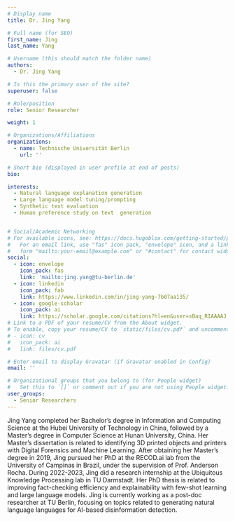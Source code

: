 ```yaml
---
# Display name
title: Dr. Jing Yang

# Full name (for SEO)
first_name: Jing
last_name: Yang

# Username (this should match the folder name)
authors:
  - Dr. Jing Yang

# Is this the primary user of the site?
superuser: false

# Role/position
role: Senior Researcher

weight: 1

# Organizations/Affiliations
organizations:
  - name: Technische Universität Berlin
    url: ''

# Short bio (displayed in user profile at end of posts)
bio: 

interests:
  - Natural language explanation generation
  - Large language model tuning/prompting
  - Synthetic text evaluation
  - Human preference study on text  generation


# Social/Academic Networking
# For available icons, see: https://docs.hugoblox.com/getting-started/page-builder/#icons
#   For an email link, use "fas" icon pack, "envelope" icon, and a link in the
#   form "mailto:your-email@example.com" or "#contact" for contact widget.
social:
  - icon: envelope
    icon_pack: fas
    link: 'mailto:jing.yang@tu-berlin.de'
  - icon: linkedin
    icon_pack: fab
    link: https://www.linkedin.com/in/jing-yang-7b07aa135/
  - icon: google-scholar
    icon_pack: ai
    link: https://scholar.google.com/citations?hl=en&user=sBaq_RIAAAAJ
# Link to a PDF of your resume/CV from the About widget.
# To enable, copy your resume/CV to `static/files/cv.pdf` and uncomment the lines below.
# - icon: cv
#   icon_pack: ai
#   link: files/cv.pdf

# Enter email to display Gravatar (if Gravatar enabled in Config)
email: ''

# Organizational groups that you belong to (for People widget)
#   Set this to `[]` or comment out if you are not using People widget.
user_groups:
  - Senior Researchers
---
```

Jing Yang completed her Bachelor’s degree in Information and Computing Science at the Hubei University of Technology in China, followed by a Master’s degree in Computer Science at Hunan University, China. Her Master’s dissertation is related to identifying 3D printed objects and printers with Digital Forensics and Machine Learning. After obtaining her Master’s degree in 2019, Jing pursued her PhD at the RECOD.ai lab from the University of Campinas in Brazil, under the supervision of Prof. Anderson Rocha. During 2022-2023, Jing did a research internship at the Ubiquitous Knowledge Processing lab in TU Darmstadt. Her PhD thesis is related to improving fact-checking efficiency and explainability with few-shot learning and large language models. Jing is currently working as a post-doc researcher at TU Berlin, focusing on topics related to generating natural language languages for AI-based disinformation detection.
